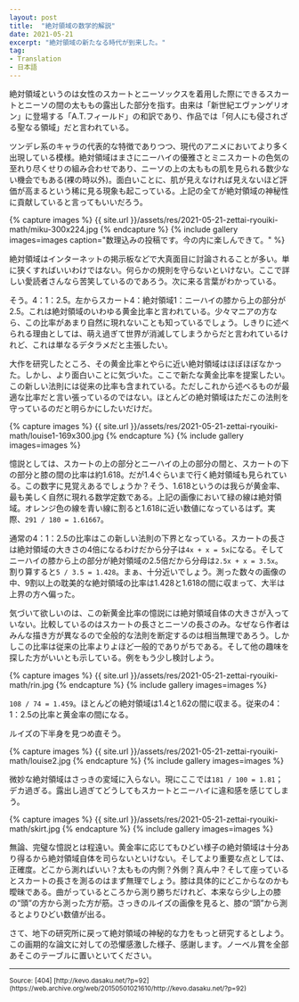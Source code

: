 ```yaml
---
layout: post
title:  "絶対領域の数学的解説"
date: 2021-05-21
excerpt: "絶対領域の新たなる時代が到来した。"
tag:
- Translation
- 日本語
---
```


絶対領域というのは女性のスカートとニーソックスを着用した際にできるスカートとニーソの間の太ももの露出した部分を指す。由来は「新世紀エヴァンゲリオン」に登場する「A.T.フィールド」の和訳であり、作品では「何人にも侵されざる聖なる領域」だと言われている。

ツンデレ系のキャラの代表的な特徴でありつつ、現代のアニメにおいてより多く出現している模様。絶対領域はまさにニーハイの優雅さとミニスカートの色気の至れり尽くせりの組み合わせであり、ニーソの上の太ももの肌を見られる数少ない機会でもある(裸の時以外)。面白いことに、肌が見えなければ見えないほど評価が高まるという稀に見る現象も起こっている。上記の全てが絶対領域の神秘性に貢献していると言ってもいいだろう。

{% capture images %}
    {{ site.url }}/assets/res/2021-05-21-zettai-ryouiki-math/miku-300x224.jpg
{% endcapture %}
{% include gallery images=images
caption="数理込みの投稿です。今の内に楽しんできて。" %}

絶対領域はインターネットの掲示板などで大真面目に討論されることが多い。単に狭くすればいいわけではない。何らかの規則を守らないといけない。ここで詳しい愛読者さんなら苦笑しているのであろう。次に来る言葉がわかっている。

そう。4：1：2.5。左からスカート4：絶対領域1：ニーハイの膝から上の部分が2.5。これは絶対領域のいわゆる黄金比率と言われている。少々マニアの方なら、この比率があまり自然に現れないことも知っているでしょう。しきりに述べられる理由としては、萌え過ぎて世界が消滅してしまうからだと言われているけれど、これは単なるデタラメだと主張したい。

大作を研究したところ、その黄金比率とやらに近い絶対領域はほぼほぼなかった。しかし、より面白いことに気づいた。ここで新たな黄金比率を提案したい。この新しい法則には従来の比率も含まれている。ただしこれから述べるものが最適な比率だと言い張っているのではない。ほとんどの絶対領域はただこの法則を守っているのだと明らかにしたいだけだ。

{% capture images %}
    {{ site.url }}/assets/res/2021-05-21-zettai-ryouiki-math/louise1-169x300.jpg
{% endcapture %}
{% include gallery images=images %}

憶説としては、スカートの上の部分とニーハイの上の部分の間と、スカートの下の部分と膝の間の比率は約1.618。だが1.4ぐらいまで行く絶対領域も見られている。この数字に見覚えあるでしょうか？そう、1.618というのは我らが黄金率、最も美しく自然に現れる数学定数である。上記の画像において緑の線は絶対領域。オレンジ色の線を青い線に割ると1.618に近い数値になっているはず。実際、`291 / 180 = 1.61667`。

通常の4：1：2.5の比率はこの新しい法則の下界となっている。スカートの長さは絶対領域の大きさの4倍になるわけだから分子は`4x + x = 5x`になる。そしてニーハイの膝から上の部分が絶対領域の2.5倍だから分母は`2.5x + x = 3.5x`。割り算すると`5 / 3.5 = 1.428`。まぁ、十分近いでしょう。測った数々の画像の中、9割以上の耽美的な絶対領域の比率は1.428と1.618の間に収まって、大半は上界の方へ偏った。

気づいて欲しいのは、この新黄金比率の憶説には絶対領域自体の大きさが入っていない。比較しているのはスカートの長さとニーソの長さのみ。なぜなら作者はみんな描き方が異なるので全般的な法則を断定するのは相当無理であろう。しかしこの比率は従来の比率よりよほど一般的でありがちである。そして他の趣味を探した方がいいとも示している。例をもう少し検討しよう。

{% capture images %}
    {{ site.url }}/assets/res/2021-05-21-zettai-ryouiki-math/rin.jpg
{% endcapture %}
{% include gallery images=images %}

`108 / 74 = 1.459`。ほとんどの絶対領域は1.4と1.62の間に収まる。従来の4：1：2.5の比率と黄金率の間になる。

ルイズの下半身を見つめ直そう。

{% capture images %}
    {{ site.url }}/assets/res/2021-05-21-zettai-ryouiki-math/louise2.jpg
{% endcapture %}
{% include gallery images=images %}

微妙な絶対領域はさっきの変域に入らない。現にここでは`181 / 100 = 1.81`；デカ過ぎる。露出し過ぎてどうしてもスカートとニーハイに違和感を感じてしまう。

{% capture images %}
    {{ site.url }}/assets/res/2021-05-21-zettai-ryouiki-math/skirt.jpg
{% endcapture %}
{% include gallery images=images %}

無論、完璧な憶説とは程遠い。黄金率に応じてもひどい様子の絶対領域は十分あり得るから絶対領域自体を司らないといけない。そしてより重要な点としては、正確度。どこから測ればいい？太ももの内側？外側？真ん中？そして座っているとスカートの長さを測るのはまず無理でしょう。膝は具体的にどこからなのかも曖昧である。曲がっているところから測り勝ちだけれど、本来なら少し上の膝の“頭”の方から測った方が筋。さっきのルイズの画像を見ると、膝の“頭”から測るとよりひどい数値が出る。

さて、地下の研究所に戻って絶対領域の神秘的な力をもっと研究するとしよう。この画期的な論文に対しての恐懼感激した様子、感謝します。ノーベル賞を全部あそこのテーブルに置いといてください。

---

<small>
Source: [404] [http://kevo.dasaku.net/?p=92](https://web.archive.org/web/20150501021610/http://kevo.dasaku.net/?p=92)
</small>
